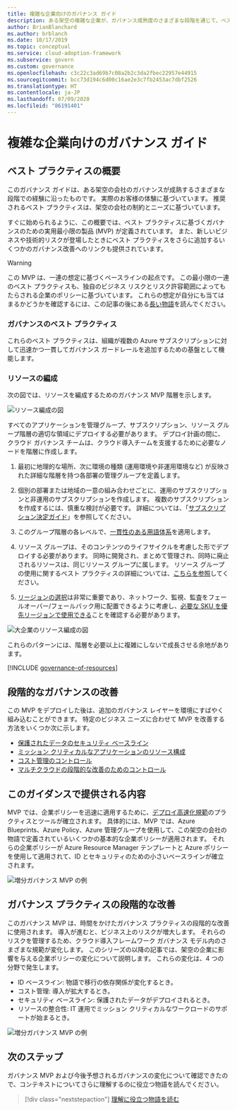 ```yaml
---
title: 複雑な企業向けのガバナンス ガイド
description: ある架空の複雑な企業が、ガバナンス成熟度のさまざまな段階を通じて、ベスト プラクティスに基づいて実用最小限の製品 (MVP) を定義していきます。
author: BrianBlanchard
ms.author: brblanch
ms.date: 10/17/2019
ms.topic: conceptual
ms.service: cloud-adoption-framework
ms.subservice: govern
ms.custom: governance
ms.openlocfilehash: c3c22c3ad69b7c08a2b2c3da2fbec22957e44915
ms.sourcegitcommit: bcc73d194c6d00c16ae2e3c7fb2453ac7dbf2526
ms.translationtype: HT
ms.contentlocale: ja-JP
ms.lasthandoff: 07/09/2020
ms.locfileid: "86191401"
---
```

# <a name="governance-guide-for-complex-enterprises"></a>複雑な企業向けのガバナンス ガイド

## <a name="overview-of-best-practices"></a>ベスト プラクティスの概要

このガバナンス ガイドは、ある架空の会社のガバナンスが成熟するさまざまな段階での経験に沿ったものです。 実際のお客様の体験に基づいています。 推奨されるベスト プラクティスは、架空の会社の制約とニーズに基づいています。

すぐに始められるように、この概要では、ベスト プラクティスに基づくガバナンスのための実用最小限の製品 (MVP) が定義されています。 また、新しいビジネスや技術的リスクが登場したときにベスト プラクティスをさらに追加するいくつかのガバナンス改善へのリンクも提供されています。

> [!WARNING]
> この MVP は、一連の想定に基づくベースラインの起点です。 この最小限の一連のベスト プラクティスも、独自のビジネス リスクとリスク許容範囲によってもたらされる企業のポリシーに基づいています。 これらの想定が自分にも当てはまるかどうかを確認するには、この記事の後にある[長い物語](./narrative.md)を読んでください。

### <a name="governance-best-practices"></a>ガバナンスのベスト プラクティス

これらのベスト プラクティスは、組織が複数の Azure サブスクリプションに対して迅速かつ一貫してガバナンス ガードレールを追加するための基盤として機能します。

### <a name="resource-organization"></a>リソースの編成

次の図では、リソースを編成するためのガバナンス MVP 階層を示します。

![リソース編成の図](../../../_images/govern/resource-organization.png)

すべてのアプリケーションを管理グループ、サブスクリプション、リソース グループ階層の適切な領域にデプロイする必要があります。 デプロイ計画の間に、クラウド ガバナンス チームは、クラウド導入チームを支援するために必要なノードを階層に作成します。

1. 最初に地理的な場所、次に環境の種類 (運用環境や非運用環境など) が反映された詳細な階層を持つ各部署の管理グループを定義します。

1. 個別の部署または地域の一意の組み合わせごとに、運用のサブスクリプションと非運用のサブスクリプションを作成します。 複数のサブスクリプションを作成するには、慎重な検討が必要です。 詳細については、「[サブスクリプション決定ガイド](../../../decision-guides/subscriptions/index.md)」を参照してください。

1. このグループ階層の各レベルで、[一貫性のある用語体系](../../../ready/azure-best-practices/naming-and-tagging.md)を適用します。

1. リソース グループは、そのコンテンツのライフサイクルを考慮した形でデプロイする必要があります。 同時に開発され、まとめて管理され、同時に廃止されるリソースは、同じリソース グループに属します。 リソース グループの使用に関するベスト プラクティスの詳細については、[こちらを参照](../../../decision-guides/resource-consistency/index.md)してください。

1. [リージョンの選択](../../../migrate/azure-best-practices/multiple-regions.md)は非常に重要であり、ネットワーク、監視、監査をフェールオーバー/フェールバック用に配置できるように考慮し、[必要な SKU を優先リージョンで使用できる](https://azure.microsoft.com/global-infrastructure/services)ことを確認する必要があります。

![大企業のリソース編成の図](../../../_images/govern/large-enterprise-resource-organization.png)

これらのパターンには、階層を必要以上に複雑にしないで成長させる余地があります。

[!INCLUDE [governance-of-resources](../../../../includes/governance-of-resources.md)]

<!-- TODO: See comments for suggestion to possibly add here -->

## <a name="incremental-governance-improvements"></a>段階的なガバナンスの改善

この MVP をデプロイした後は、追加のガバナンス レイヤーを環境にすばやく組み込むことができます。 特定のビジネス ニーズに合わせて MVP を改善する方法をいくつか次に示します。

- [保護されたデータのセキュリティ ベースライン](./security-baseline-improvement.md)
- [ミッション クリティカルなアプリケーションのリソース構成](./resource-consistency-improvement.md)
- [コスト管理のコントロール](./cost-management-improvement.md)
- [マルチクラウドの段階的な改善のためのコントロール](./multicloud-improvement.md)

## <a name="what-does-this-guidance-provide"></a>このガイダンスで提供される内容

MVP では、企業ポリシーを迅速に適用するために、[デプロイ高速化規範](../../deployment-acceleration/index.md)のプラクティスとツールが確立されます。 具体的には、MVP では、Azure Blueprints、Azure Policy、Azure 管理グループを使用して、この架空の会社の物語で定義されているいくつかの基本的な企業ポリシーが適用されます。 それらの企業ポリシーが Azure Resource Manager テンプレートと Azure ポリシーを使用して適用されて、ID とセキュリティのための小さいベースラインが確立されます。

![増分ガバナンス MVP の例](../../../_images/govern/governance-mvp.png)

## <a name="incremental-improvements-to-governance-practices"></a>ガバナンス プラクティスの段階的な改善

このガバナンス MVP は、時間をかけたガバナンス プラクティスの段階的な改善に使用されます。 導入が進むと、ビジネス上のリスクが増大します。 それらのリスクを管理するため、クラウド導入フレームワーク ガバナンス モデル内のさまざまな規範が変化します。 このシリーズの以降の記事では、架空の企業に影響を与える企業ポリシーの変化について説明します。 これらの変化は、4 つの分野で発生します。

- ID ベースライン: 物語で移行の依存関係が変化するとき。
- コスト管理: 導入が拡大するとき。
- セキュリティ ベースライン: 保護されたデータがデプロイされるとき。
- リソースの整合性: IT 運用でミッション クリティカルなワークロードのサポートが始まるとき。

![増分ガバナンス MVP の例](../../../_images/govern/governance-improvement-large.png)

## <a name="next-steps"></a>次のステップ

ガバナンス MVP および今後予想されるガバナンスの変化について確認できたので、コンテキストについてさらに理解するのに役立つ物語を読んでください。

> [!div class="nextstepaction"]
> [理解に役立つ物語を読む](./narrative.md)
